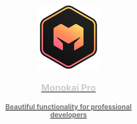 <body>
    <div align="center">
        <div class="b-header">
            <a class="active" href="https://monokai.pro/">
                <img width=200 src="./assets/logo.svg" alt="">
                <h1 style="color: #ccc">Monokai Pro</h1>
                <h2 style="color: #777">Beautiful functionality for professional developers</h2>
            </a>
        </div>
    </div>
</body>
